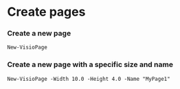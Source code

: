 # Create pages

### Create a new page

```text
New-VisioPage
```

### Create a new page with a specific size and name

```text
New-VisioPage -Width 10.0 -Height 4.0 -Name "MyPage1"
```

###  <a id="enumerating-pages"></a>

###  <a id="duplicating-pages"></a>

